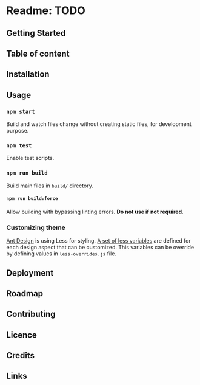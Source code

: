 # Readme: TODO

## Getting Started

## Table of content

## Installation

## Usage

### `npm start`

Build and watch files change without creating static files,
for development purpose.

### `npm test`

Enable test scripts.

### `npm run build`

Build main files in `build/` directory.

#### `npm run build:force`

Allow building with bypassing linting errors.
**Do not use if not required**.

### Customizing theme

[Ant Design](https://ant.design) is using Less for styling.
[A set of less variables](https://github.com/ant-design/ant-design/blob/master/components/style/themes/default.less)
are defined for each design aspect that can be customized.
This variables can be override by defining values in `less-overrides.js` file.

## Deployment

## Roadmap

## Contributing

## Licence

## Credits

## Links
